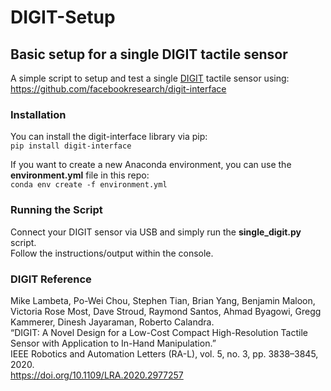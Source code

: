 # DIGIT-Setup

## Basic setup for a single DIGIT tactile sensor
A simple script to setup and test a single [DIGIT](https://digit.ml/) tactile sensor using:  
https://github.com/facebookresearch/digit-interface

### Installation
You can install the digit-interface library via pip:  
`pip install digit-interface`

If you want to create a new Anaconda environment, you can use the **environment.yml** file in this repo:  
`conda env create -f environment.yml`

### Running the Script
Connect your DIGIT sensor via USB and simply run the **single_digit.py** script.  
Follow the instructions/output within the console.

### DIGIT Reference
Mike Lambeta, Po-Wei Chou, Stephen Tian, Brian Yang, Benjamin Maloon, Victoria Rose Most, Dave Stroud, Raymond Santos, Ahmad Byagowi, Gregg Kammerer, Dinesh Jayaraman, Roberto Calandra.  
“DIGIT: A Novel Design for a Low-Cost Compact High-Resolution Tactile Sensor with Application to In-Hand Manipulation.”  
IEEE Robotics and Automation Letters (RA-L), vol. 5, no. 3, pp. 3838–3845, 2020.  
https://doi.org/10.1109/LRA.2020.2977257
